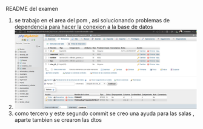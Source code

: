 README del examen
1. se trabajo en el area del pom , asi solucionando problemas de dependencia para hacer la conexion a la base de datos
2. ![img.png](img.png)
3. como tercero y este segundo commit se creo una ayuda para las salas , aparte tambien se crearon las dtos 